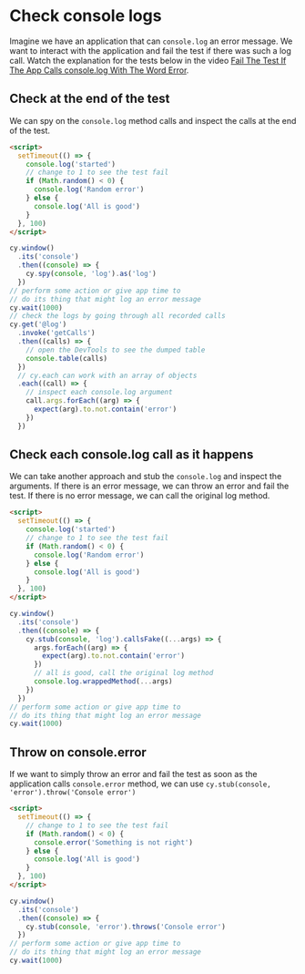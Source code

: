 # Check console logs

Imagine we have an application that can `console.log` an error message. We want to interact with the application and fail the test if there was such a log call. Watch the explanation for the tests below in the video [Fail The Test If The App Calls console.log With The Word Error](https://youtu.be/KE4A1Iupo60).

## Check at the end of the test

We can spy on the `console.log` method calls and inspect the calls at the end of the test.

<!-- fiddle Check at the end of the test -->

```html
<script>
  setTimeout(() => {
    console.log('started')
    // change to 1 to see the test fail
    if (Math.random() < 0) {
      console.log('Random error')
    } else {
      console.log('All is good')
    }
  }, 100)
</script>
```

```js
cy.window()
  .its('console')
  .then((console) => {
    cy.spy(console, 'log').as('log')
  })
// perform some action or give app time to
// do its thing that might log an error message
cy.wait(1000)
// check the logs by going through all recorded calls
cy.get('@log')
  .invoke('getCalls')
  .then((calls) => {
    // open the DevTools to see the dumped table
    console.table(calls)
  })
  // cy.each can work with an array of objects
  .each((call) => {
    // inspect each console.log argument
    call.args.forEach((arg) => {
      expect(arg).to.not.contain('error')
    })
  })
```

<!-- fiddle-end -->

## Check each console.log call as it happens

We can take another approach and stub the `console.log` and inspect the arguments. If there is an error message, we can throw an error and fail the test. If there is no error message, we can call the original log method.

<!-- fiddle Immediately throw an error if console.log is called with an error -->

```html
<script>
  setTimeout(() => {
    console.log('started')
    // change to 1 to see the test fail
    if (Math.random() < 0) {
      console.log('Random error')
    } else {
      console.log('All is good')
    }
  }, 100)
</script>
```

```js
cy.window()
  .its('console')
  .then((console) => {
    cy.stub(console, 'log').callsFake((...args) => {
      args.forEach((arg) => {
        expect(arg).to.not.contain('error')
      })
      // all is good, call the original log method
      console.log.wrappedMethod(...args)
    })
  })
// perform some action or give app time to
// do its thing that might log an error message
cy.wait(1000)
```

<!-- fiddle-end -->

## Throw on console.error

If we want to simply throw an error and fail the test as soon as the application calls `console.error` method, we can use `cy.stub(console, 'error').throw('Console error')`

<!-- fiddle Throw an error if application uses console.error -->

```html
<script>
  setTimeout(() => {
    // change to 1 to see the test fail
    if (Math.random() < 0) {
      console.error('Something is not right')
    } else {
      console.log('All is good')
    }
  }, 100)
</script>
```

```js
cy.window()
  .its('console')
  .then((console) => {
    cy.stub(console, 'error').throws('Console error')
  })
// perform some action or give app time to
// do its thing that might log an error message
cy.wait(1000)
```

<!-- fiddle-end -->
